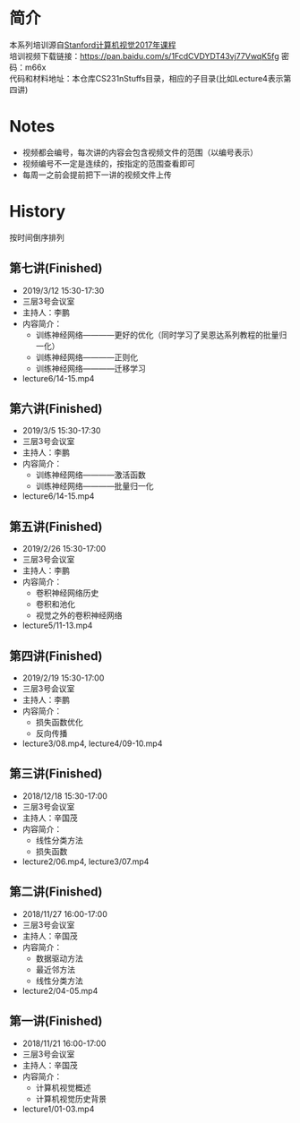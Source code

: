 # 简介
本系列培训源自[Stanford计算机视觉2017年课程](http://cs231n.stanford.edu/2017/syllabus.html)  
培训视频下载链接：https://pan.baidu.com/s/1FcdCVDYDT43vj77VwqK5fg 密码：m66x  
代码和材料地址：本仓库CS231nStuffs目录，相应的子目录(比如Lecture4表示第四讲)
# Notes
- 视频都会编号，每次讲的内容会包含视频文件的范围（以编号表示）
- 视频编号不一定是连续的，按指定的范围查看即可
- 每周一之前会提前把下一讲的视频文件上传
# History
按时间倒序排列
## 第七讲(Finished)
- 2019/3/12 15:30-17:30
- 三层3号会议室
- 主持人：李鹏
- 内容简介：
  - 训练神经网络————更好的优化（同时学习了吴恩达系列教程的批量归一化）
  - 训练神经网络————正则化
  - 训练神经网络————迁移学习
- lecture6/14-15.mp4
## 第六讲(Finished)
- 2019/3/5 15:30-17:30
- 三层3号会议室
- 主持人：李鹏
- 内容简介：
  - 训练神经网络————激活函数
  - 训练神经网络————批量归一化
- lecture6/14-15.mp4
## 第五讲(Finished)
- 2019/2/26 15:30-17:00
- 三层3号会议室
- 主持人：李鹏
- 内容简介：
  - 卷积神经网络历史
  - 卷积和池化
  - 视觉之外的卷积神经网络
- lecture5/11-13.mp4
## 第四讲(Finished)
- 2019/2/19 15:30-17:00
- 三层3号会议室
- 主持人：李鹏
- 内容简介：
  - 损失函数优化
  - 反向传播
- lecture3/08.mp4, lecture4/09-10.mp4
## 第三讲(Finished)
- 2018/12/18 15:30-17:00
- 三层3号会议室
- 主持人：辛国茂
- 内容简介：
  - 线性分类方法
  - 损失函数
- lecture2/06.mp4, lecture3/07.mp4
## 第二讲(Finished)
- 2018/11/27 16:00-17:00
- 三层3号会议室
- 主持人：辛国茂
- 内容简介：
  - 数据驱动方法
  - 最近邻方法
  - 线性分类方法
- lecture2/04-05.mp4
## 第一讲(Finished)
- 2018/11/21 16:00-17:00
- 三层3号会议室
- 主持人：辛国茂
- 内容简介：
  - 计算机视觉概述
  - 计算机视觉历史背景
- lecture1/01-03.mp4
